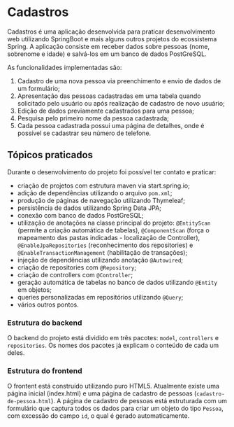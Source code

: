 # Cadastros

Cadastros é uma aplicação desenvolvida para praticar desenvolvimento web utilizando SpringBoot e mais alguns outros projetos do ecossistema Spring. A aplicação consiste em receber dados sobre pessoas (nome, sobrenome e idade) e salvá-los em um banco de dados PostGreSQL.

As funcionalidades implementadas são: 
1. Cadastro de uma nova pessoa via preenchimento e envio de dados de um formulário;
2. Apresentação das pessoas cadastradas em uma tabela quando solicitado pelo usuário ou após realização de cadastro de novo usuário;
3. Edição de dados previamente cadastrados para uma pessoa;
4. Pesquisa pelo primeiro nome da pessoa cadastrada;
5. Cada pessoa cadastrada possui uma página de detalhes, onde é possível se cadastrar seu número de telefone.

## Tópicos praticados

Durante o desenvolvimento do projeto foi possível ter contato e praticar:

- criação de projetos com estrutura maven via start.spring.io;
- adição de dependências utilizando o arquivo `pom.xml`;
- produção de páginas de navegação utilizando Thymeleaf;
- persistência de dados utilizando Spring Data JPA;
- conexão com banco de dados PostGreSQL;
- utilização de anotações na classe principal do projeto: `@EntityScan` (permite a criação automática de tabelas), 
`@ComponentScan` (força o mapeamento das pastas indicadas - localização de Controller),
`@EnableJpaRepositories` (reconhecimento dos repositories) e `@EnableTransactionManagement` (habilitação de transações);
- injeção de dependências utilizando anotação `@Autowired`;
- criação de repositories com `@Repository`;
- criação de controllers com `@Controller`;
- geração automática de tabelas no banco de dados utilizando `@Entity` em objetos;
- queries personalizadas em repositórios utilizando `@Query`;
- vários outros pontos.

### Estrutura do backend

O backend do projeto está dividido em três pacotes: `model`, `controllers` e `repositories`. Os nomes dos pacotes já explicam o conteúdo de cada um deles.

### Estrutura do frontend

O frontent está construído utilizando puro HTML5. Atualmente existe uma página inicial (index.html) e uma página de cadastro de pessoas (`cadastro-de-pessoa.html`). A página de cadastro de pessoas está estruturada com um formulário que captura todos os dados para criar um objeto do tipo `Pessoa`, com excessão do campo `id`, o qual é gerado automaticamente. 